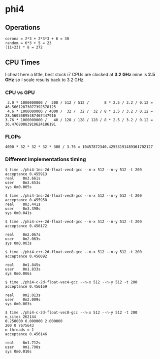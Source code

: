 phi4 
====

Operations
----------

	corona = 2*3 + 2*3*3 + 6 = 30
	random = 6*3 + 5 = 23
	(11+23) * 8 = 272

CPU Times
---------

I cheat here a little, best stock i7 CPUs are clocked at **3.2 GHz** mine is **2.5 GHz** so I scale results back to 3.2 GHz.

### CPU vs GPU

	 3.0 * 1000000000 /  200 / 512 / 512 /       8 * 2.5 / 3.2 / 0.12 = 46.56612873077392578125
	 4.6 * 1000000000 / 4000 /  32 /  32 /  32 / 8 * 2.5 / 3.2 / 0.12 = 28.56055895487467447916
	3.76 * 1000000000 /   40 / 128 / 128 / 128 / 8 * 2.5 / 3.2 / 0.12 = 36.47680083910624186191

### FLOPs

	4000 * 32 * 32 * 32 * 300 / 3.76 = 10457872340.42553191489361702127

### Different implementations timing

	$ time ./phi4-1nc-2d-float-vec4-gcc --n-x 512 --n-y 512 -t 200
	acceptance 0.455913
	real	0m3.661s
	user	0m3.653s
	sys	0m0.005s

	$ time ./phi4-1nc-2d-float-vec8-gcc --n-x 512 --n-y 512 -t 200
	acceptance 0.455958
	real	0m3.441s
	user	0m3.398s
	sys	0m0.041s

	$ time ./phi4-c++-2d-float-vec4-gcc --n-x 512 --n-y 512 -t 200
	acceptance 0.456172

	real	0m2.067s
	user	0m2.063s
	sys	0m0.003s

	$ time ./phi4-c++-2d-float-vec8-gcc --n-x 512 --n-y 512 -t 200
	acceptance 0.456092

	real	0m1.845s
	user	0m1.833s
	sys	0m0.006s

	$ time ./phi4-c-2d-float-vec4-gcc --n-x 512 --n-y 512 -t 200
	acceptance 0.456169

	real	0m2.013s
	user	0m2.009s
	sys	0m0.003s

	$ time ./phi4-c-2d-float-vec8-gcc --n-x 512 --n-y 512 -t 200
	n_sites 262144
	0.250000 0.000000 2.000000
	200 0 7675643
	n threads = 1
	acceptance 0.456146

	real	0m1.712s
	user	0m1.700s
	sys	0m0.010s
